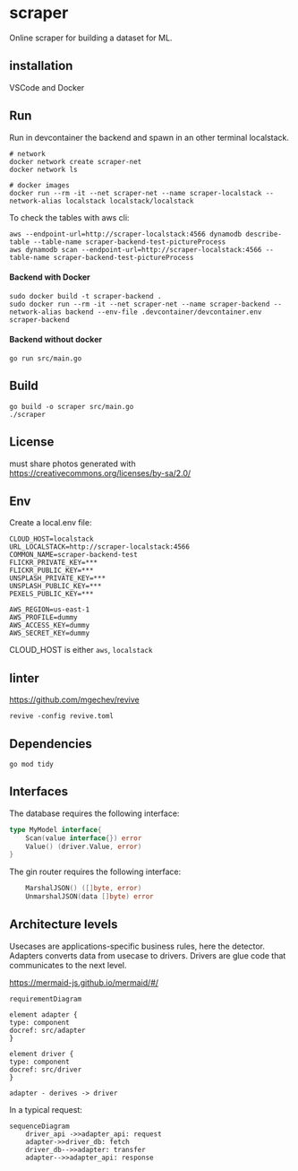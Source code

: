 # scraper

Online scraper for building a dataset for ML.

## installation

VSCode and Docker

## Run

Run in devcontainer the backend and spawn in an other terminal localstack.

```shell
# network
docker network create scraper-net
docker network ls

# docker images
docker run --rm -it --net scraper-net --name scraper-localstack --network-alias localstack localstack/localstack
```

To check the tables with aws cli:
    
```shell
aws --endpoint-url=http://scraper-localstack:4566 dynamodb describe-table --table-name scraper-backend-test-pictureProcess
aws dynamodb scan --endpoint-url=http://scraper-localstack:4566 --table-name scraper-backend-test-pictureProcess
```

#### Backend with Docker
```shell
sudo docker build -t scraper-backend .
sudo docker run --rm -it --net scraper-net --name scraper-backend --network-alias backend --env-file .devcontainer/devcontainer.env scraper-backend
```

#### Backend without docker
    go run src/main.go

## Build

    go build -o scraper src/main.go
    ./scraper

## License

must share photos generated with https://creativecommons.org/licenses/by-sa/2.0/

## Env

Create a local.env file:

    CLOUD_HOST=localstack
    URL_LOCALSTACK=http://scraper-localstack:4566
    COMMON_NAME=scraper-backend-test
    FLICKR_PRIVATE_KEY=***
    FLICKR_PUBLIC_KEY=***
    UNSPLASH_PRIVATE_KEY=***
    UNSPLASH_PUBLIC_KEY=***
    PEXELS_PUBLIC_KEY=***
    
    AWS_REGION=us-east-1
    AWS_PROFILE=dummy
    AWS_ACCESS_KEY=dummy
    AWS_SECRET_KEY=dummy

CLOUD_HOST is either `aws`, `localstack`

## linter

https://github.com/mgechev/revive

    revive -config revive.toml

## Dependencies

    go mod tidy

## Interfaces

The database requires the following interface:

```go
type MyModel interface{
    Scan(value interface{}) error
    Value() (driver.Value, error)
}
```

The gin router requires the following interface:

```go
    MarshalJSON() ([]byte, error) 
    UnmarshalJSON(data []byte) error
```

## Architecture levels

Usecases are applications-specific business rules, here the detector.
Adapters converts data from usecase to drivers.
Drivers are glue code that communicates to the next level.

https://mermaid-js.github.io/mermaid/#/

```mermaid
requirementDiagram

element adapter {
type: component
docref: src/adapter
}

element driver {
type: component
docref: src/driver
}

adapter - derives -> driver
```

In a typical request:

```mermaid
sequenceDiagram
    driver_api ->>adapter_api: request
    adapter->>driver_db: fetch
    driver_db-->>adapter: transfer
    adapter-->>adapter_api: response
```
